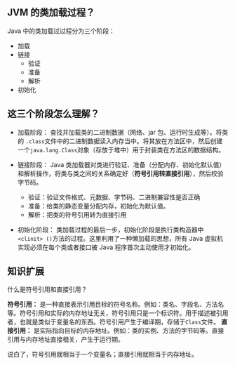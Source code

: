 ## JVM 的类加载过程？

Java 中的类加载过过程分为三个阶段：
- 加载
- 链接
  - 验证
  - 准备
  - 解析 
- 初始化

## 这三个阶段怎么理解？

- 加载阶段：
      查找并加载类的二进制数据（网络、jar 包、运行时生成等）。将类的 `.class`文件中的二进制数据读入内存当中。将其放在方法区中，然后创建一个`java.lang.Class`对象（存放于堆中）用于封装类在方法区的数据结构。
- 链接阶段：
      Java 类加载器对类进行验证、准备（分配内存、初始化默认值）和解析操作，将类与类之间的关系确定好（**符号引用转直接引用**），然后校验字节码。
  - 验证：验证文件格式、元数据、字节码、二进制兼容性是否正确
  - 准备：给类的静态变量分配内存，初始化为默认值。
  - 解析：把类的符号引用转为直接引用
 
- 初始化阶段：
      类加载过程的最后一步，初始化阶段是执行类构造器中`<clinit> ()`方法的过程。这里利用了一种懒加载的思想，所有 Java 虚拟机实现必须在每个类或者接口被 Java 程序首次主动使用才初始化。



## 知识扩展

什么是符号引用和直接引用？

**符号引用：** 是一种直接表示引用目标的符号名称。例如：类名、字段名、方法名等。符号引用和实际的内存地址无关，符号引用只是一个标识符。用于描述被引用者，也就是类似于变量名的东西。符号引用产生于编译期，存储于`Class`文件。
**直接引用：** 是实际指向目标的内存地址。例如：类的实例、方法的字节码等。直接引用与内存地址直接相关，产生于运行期。

说白了，符号引用就相当于一个变量名；直接引用就相当于内存地址。
